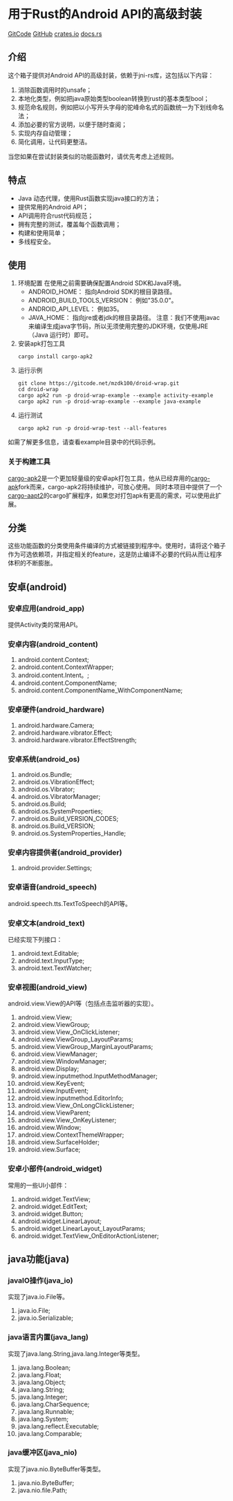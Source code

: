 # 用于Rust的Android API的高级封装

[GitCode](https://gitcode.com/mzdk100/droid-wrap.git)
[GitHub](https://github.com/mzdk100/droid-wrap)
[crates.io](https://crates.io/crates/droid-wrap)
[docs.rs](https://docs.rs/droid-wrap/latest/droid_wrap/)

## 介绍

这个箱子提供对Android API的高级封装，依赖于jni-rs库，这包括以下内容：

1. 消除函数调用时的unsafe；
2. 本地化类型，例如把java原始类型boolean转换到rust的基本类型bool；
3. 规范命名规则，例如把以小写开头字母的驼峰命名式的函数统一为下划线命名法；
4. 添加必要的官方说明，以便于随时查阅；
5. 实现内存自动管理；
6. 简化调用，让代码更整洁。

当您如果在尝试封装类似的功能函数时，请优先考虑上述规则。

## 特点

- Java 动态代理，使用Rust函数实现java接口的方法；
- 提供常用的Android API；
- API调用符合rust代码规范；
- 拥有完整的测试，覆盖每个函数调用；
- 构建和使用简单；
- 多线程安全。

## 使用

1. 环境配置
   在使用之前需要确保配置Android SDK和Java环境。
    - ANDROID_HOME： 指向Android SDK的根目录路径。
    - ANDROID_BUILD_TOOLS_VERSION： 例如"35.0.0"。
    - ANDROID_API_LEVEL： 例如35。
    - JAVA_HOME： 指向jre或者jdk的根目录路径。
      注意：我们不使用javac来编译生成java字节码，所以无须使用完整的JDK环境，仅使用JRE（Java 运行时）即可。
2. 安装apk打包工具
   ```shell
   cargo install cargo-apk2
   ```
3. 运行示例
   ```shell
   git clone https://gitcode.net/mzdk100/droid-wrap.git
   cd droid-wrap
   cargo apk2 run -p droid-wrap-example --example activity-example
   cargo apk2 run -p droid-wrap-example --example java-example
   ```
4. 运行测试
   ```shell
   cargo apk2 run -p droid-wrap-test --all-features
   ```

如需了解更多信息，请查看example目录中的代码示例。

### 关于构建工具

[cargo-apk2](https://github.com/mzdk100/cargo-apk2)是一个更加轻量级的安卓apk打包工具，他从已经弃用的[cargo-apk](https://github.com/rust-mobile/cargo-apk)fork而来，cargo-apk2将持续维护，可放心使用。
同时本项目中提供了一个[cargo-aapt2](aapt2/README.md)的cargo扩展程序，如果您对打包apk有更高的需求，可以使用此扩展。


## 分类

这些功能函数的分类使用条件编译的方式被链接到程序中。使用时，请将这个箱子作为可选依赖项，并指定相关的feature，这是防止编译不必要的代码从而让程序体积的不断膨胀。

## 安卓(android)

### 安卓应用(android_app)

提供Activity类的常用API。

### 安卓内容(android_content)

1. android.content.Context;
2. android.content.ContextWrapper;
3. android.content.Intent。;
4. android.content.ComponentName;
5. android.content.ComponentName_WithComponentName;

### 安卓硬件(android_hardware)

1. android.hardware.Camera;
2. android.hardware.vibrator.Effect;
3. android.hardware.vibrator.EffectStrength;

### 安卓系统(android_os)

1. android.os.Bundle;
2. android.os.VibrationEffect;
3. android.os.Vibrator;
4. android.os.VibratorManager;
5. android.os.Build;
6. android.os.SystemProperties;
7. android.os.Build_VERSION_CODES;
8. android.os.Build_VERSION;
9. android.os.SystemProperties_Handle;

### 安卓内容提供者(android_provider)

1. android.provider.Settings;

### 安卓语音(android_speech)

android.speech.tts.TextToSpeech的API等。

### 安卓文本(android_text)

已经实现下列接口：

1. android.text.Editable;
2. android.text.InputType;
3. android.text.TextWatcher;

### 安卓视图(android_view)

android.view.View的API等（包括点击监听器的实现）。

1. android.view.View;
2. android.view.ViewGroup;
3. android.view.View_OnClickListener;
4. android.view.ViewGroup_LayoutParams;
5. android.view.ViewGroup_MarginLayoutParams;
6. android.view.ViewManager;
7. android.view.WindowManager;
8. android.view.Display;
9. android.view.inputmethod.InputMethodManager;
10. android.view.KeyEvent;
11. android.view.InputEvent;
12. android.view.inputmethod.EditorInfo;
13. android.view.View_OnLongClickListener;
14. android.view.ViewParent;
15. android.view.View_OnKeyListener;
16. android.view.Window;
17. android.view.ContextThemeWrapper;
18. android.view.SurfaceHolder;
19. android.view.Surface;

### 安卓小部件(android_widget)

常用的一些UI小部件：

1. android.widget.TextView;
2. android.widget.EditText;
3. android.widget.Button;
4. android.widget.LinearLayout;
5. android.widget.LinearLayout_LayoutParams;
6. android.widget.TextView_OnEditorActionListener;

## java功能(java)

### javaIO操作(java_io)

实现了java.io.File等。

1. java.io.File;
2. java.io.Serializable;

### java语言内置(java_lang)

实现了java.lang.String,java.lang.Integer等类型。

1. java.lang.Boolean;
2. java.lang.Float;
3. java.lang.Object;
4. java.lang.String;
5. java.lang.Integer;
6. java.lang.CharSequence;
7. java.lang.Runnable;
8. java.lang.System;
9. java.lang.reflect.Executable;
10. java.lang.Comparable;

### java缓冲区(java_nio)

实现了java.nio.ByteBuffer等类型。

1. java.nio.ByteBuffer;
2. java.nio.file.Path;